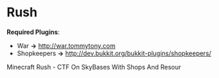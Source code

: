 Rush
====

**Required Plugins**:
 * War **->** http://war.tommytony.com
 * Shopkeepers **->**  http://dev.bukkit.org/bukkit-plugins/shopkeepers/

Minecraft Rush - CTF On SkyBases With Shops And Resour
